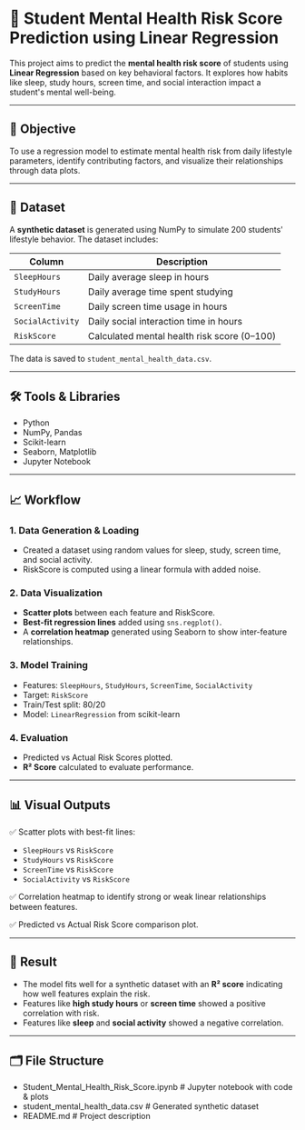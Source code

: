 # 🧠 Student Mental Health Risk Score Prediction using Linear Regression

This project aims to predict the **mental health risk score** of students using **Linear Regression** based on key behavioral factors. It explores how habits like sleep, study hours, screen time, and social interaction impact a student's mental well-being.

---

## 📌 Objective

To use a regression model to estimate mental health risk from daily lifestyle parameters, identify contributing factors, and visualize their relationships through data plots.

---

## 📂 Dataset

A **synthetic dataset** is generated using NumPy to simulate 200 students' lifestyle behavior. The dataset includes:

| Column           | Description                                 |
|------------------|---------------------------------------------|
| `SleepHours`      | Daily average sleep in hours                |
| `StudyHours`      | Daily average time spent studying           |
| `ScreenTime`      | Daily screen time usage in hours            |
| `SocialActivity`  | Daily social interaction time in hours      |
| `RiskScore`       | Calculated mental health risk score (0–100) |

The data is saved to `student_mental_health_data.csv`.

---

## 🛠️ Tools & Libraries

- Python
- NumPy, Pandas
- Scikit-learn
- Seaborn, Matplotlib
- Jupyter Notebook

---

## 📈 Workflow

### 1. **Data Generation & Loading**
- Created a dataset using random values for sleep, study, screen time, and social activity.
- RiskScore is computed using a linear formula with added noise.

### 2. **Data Visualization**
- **Scatter plots** between each feature and RiskScore.
- **Best-fit regression lines** added using `sns.regplot()`.
- A **correlation heatmap** generated using Seaborn to show inter-feature relationships.

### 3. **Model Training**
- Features: `SleepHours`, `StudyHours`, `ScreenTime`, `SocialActivity`
- Target: `RiskScore`
- Train/Test split: 80/20
- Model: `LinearRegression` from scikit-learn

### 4. **Evaluation**
- Predicted vs Actual Risk Scores plotted.
- **R² Score** calculated to evaluate performance.

---

## 📊 Visual Outputs

✅ Scatter plots with best-fit lines:
- `SleepHours` vs `RiskScore`
- `StudyHours` vs `RiskScore`
- `ScreenTime` vs `RiskScore`
- `SocialActivity` vs `RiskScore`

✅ Correlation heatmap to identify strong or weak linear relationships between features.

✅ Predicted vs Actual Risk Score comparison plot.

---

## 🧮 Result

- The model fits well for a synthetic dataset with an **R² score** indicating how well features explain the risk.
- Features like **high study hours** or **screen time** showed a positive correlation with risk.
- Features like **sleep** and **social activity** showed a negative correlation.

---

## 🗂️ File Structure

 - Student_Mental_Health_Risk_Score.ipynb # Jupyter notebook with code & plots
 - student_mental_health_data.csv # Generated synthetic dataset
 - README.md # Project description


